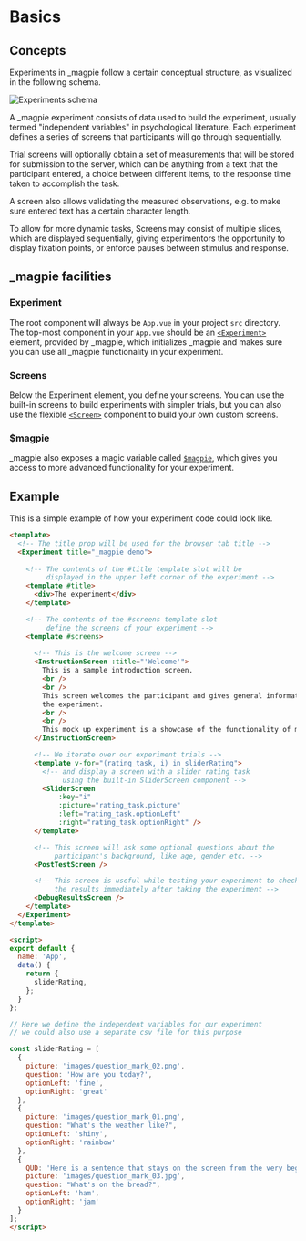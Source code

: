 # Basics

## Concepts
Experiments in _magpie follow a certain conceptual structure, as visualized in the following schema.

<img src="../../images/getting_started/experiments_schema.png" alt="Experiments schema" />

A _magpie experiment consists of data used to build the experiment, usually termed "independent variables" in psychological literature.
Each experiment defines a series of screens that participants will go through sequentially.

Trial screens will optionally obtain a set of measurements that will be stored for submission to the server, which can
be anything from a text that the participant entered, a choice between different items, to the response time taken to accomplish the task.

A screen also allows validating the measured observations, e.g. to make sure entered text has a certain character length.

To allow for more dynamic tasks, Screens may consist of multiple slides, which are displayed sequentially, giving experimentors
the opportunity to display fixation points, or enforce pauses between stimulus and response.

## _magpie facilities

### Experiment
The root component will always be `App.vue` in your project `src` directory. The top-most component in your `App.vue`
should be an [`<Experiment>`](https://magpie-reference.netlify.app/#experiment) element, provided by _magpie, which initializes _magpie and makes sure you can use all _magpie functionality in your experiment.

### Screens
Below the Experiment element, you define your screens. You can use the built-in screens
to build experiments with simpler trials, but you can also use the flexible [`<Screen>`](https://magpie-reference.netlify.app/#screen) component
to build your own custom screens.

### $magpie
_magpie also exposes a magic variable called [`$magpie`](#https://magpie-reference.netlify.app/#Magpie), which gives you access to more advanced functionality for your experiment.

## Example
This is a simple example of how your experiment code could look like.

```html
<template>
  <!-- The title prop will be used for the browser tab title -->
  <Experiment title="_magpie demo">
      
    <!-- The contents of the #title template slot will be
         displayed in the upper left corner of the experiment -->
    <template #title>
      <div>The experiment</div>
    </template>

    <!-- The contents of the #screens template slot
         define the screens of your experiment -->
    <template #screens>
      
      <!-- This is the welcome screen -->
      <InstructionScreen :title="'Welcome'">
        This is a sample introduction screen.
        <br />
        <br />
        This screen welcomes the participant and gives general information about
        the experiment.
        <br />
        <br />
        This mock up experiment is a showcase of the functionality of magpie.
      </InstructionScreen>

      <!-- We iterate over our experiment trials -->
      <template v-for="(rating_task, i) in sliderRating">
        <!-- and display a screen with a slider rating task
             using the built-in SliderScreen component -->
        <SliderScreen
            :key="i"
            :picture="rating_task.picture"
            :left="rating_task.optionLeft"
            :right="rating_task.optionRight" />
      </template>

      <!-- This screen will ask some optional questions about the
           participant's background, like age, gender etc. -->
      <PostTestScreen />

      <!-- This screen is useful while testing your experiment to check
           the results immediately after taking the experiment -->
      <DebugResultsScreen />
    </template>
  </Experiment>
</template>

<script>
export default {
  name: 'App',
  data() {
    return {
      sliderRating,
    };
  }
};

// Here we define the independent variables for our experiment
// we could also use a separate csv file for this purpose

const sliderRating = [
  {
    picture: 'images/question_mark_02.png',
    question: 'How are you today?',
    optionLeft: 'fine',
    optionRight: 'great'
  },
  {
    picture: 'images/question_mark_01.png',
    question: "What's the weather like?",
    optionLeft: 'shiny',
    optionRight: 'rainbow'
  },
  {
    QUD: 'Here is a sentence that stays on the screen from the very beginning',
    picture: 'images/question_mark_03.jpg',
    question: "What's on the bread?",
    optionLeft: 'ham',
    optionRight: 'jam'
  }
];
</script>

```
